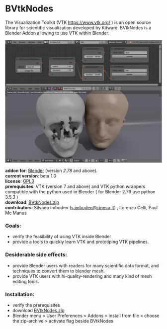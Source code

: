# BVtkNodes 
The Visualization Toolkit (VTK https://www.vtk.org/ ) is an open source library for scientific visualization developed by Kitware. BVtkNodes is a Blender Addon allowing to use VTK within Blender.
<p align="center">
<img src="isosurfaces.jpg" width="800" >
</p>

**addon for**: [Blender](http://blender.org)  (version *2.78* and above).  
**current version**: beta 1.0   
**license**: [GPL3](http://www.gnu.org/licenses/quick-guide-gplv3.html)   
**prerequisites**: VTK (version 7 and above) and VTK python wrappers compatible with the python used in Blender 
( for Blender 2.79 use python 3.5.3 )   
**download**: [BVtkNodes.zip]( http://github.com/simboden/BVtkNodes/blob/master/BVtkNodes.zip )   
**contributors**: Silvano Imboden (s.imboden@cineca.it) , Lorenzo Celli, Paul Mc Manus

### Goals:
- verify the feasibility of using VTK inside Blender
- provide a tools to quickly learn VTK and prototiping VTK pipelines.

### Desiderable side effects:
- provide Blender users with readers for many scientific data format, and techniques to convert them to blender mesh.
- provide VTK users with hi-quality-rendering and many kind of mesh editing tools.

### Installation:
- verify the prerequisites
- download [BVtkNodes.zip]( http://github.com/simboden/BVtkNodes/blob/master/BVtkNodes.zip )
- Blender menu > User Preferences > Addons > install from file > choose the zip-archive > activate flag beside BVtkNodes


